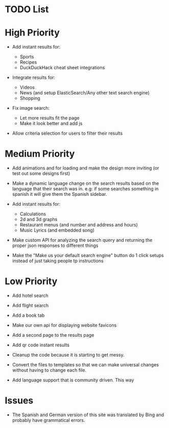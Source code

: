 # TODO List 

# High Priority 

- Add instant results for: 
    - Sports 
    - Recipes  
    - DuckDuckHack cheat sheet integrations 

- Integrate results for: 
    - Videos
    - News (and setup ElasticSearch/Any other text search engine)
    - Shopping 

- Fix image search: 
    - Let more results fit the page 
    - Make it look better and add js


- Allow criteria selection for users to filter their results 

# Medium Priority 

- Add animations and for loading and make the design more 
inviting (or test out some designs first)   

- Make a dynamic language change on the search results based on 
the language that their search was in. e.g: if some searches something in
 spanish it will give them the Spanish sidebar. 

- Add instant results for: 
    - Calculations 
    - 2d and 3d graphs 
    - Restaurant menus (and number and address and hours)
    - Music Lyrics (and embedded song)


- Make custom API for analyzing the search query and returning the 
proper json responses to different things 

- Make the "Make us your default search engine" button do 1 click setups
instead of just taking people tp instructions

# Low Priority 
- Add hotel search
- Add flight search
- Add a book tab 
- Make our own api for displaying website favicons
- Add a second page to the results page 
- Add qr code instant results 

- Cleanup the code  because it is starting to get messy.
- Convert the files to templates so that we can make universal changes
without having to change each file.

- Add language support that is community driven. This way

# Issues
- The Spanish and German version of this site was translated by Bing 
and probably have grammatical errors. 

